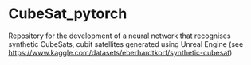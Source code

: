 # CubeSat_pytorch
 Repository for the development of a neural network that recognises synthetic CubeSats, cubit satellites generated using Unreal Engine (see https://www.kaggle.com/datasets/eberhardtkorf/synthetic-cubesat)
